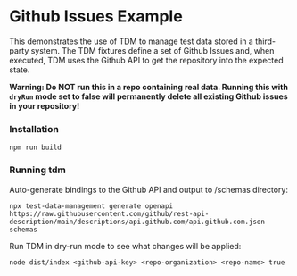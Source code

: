 # Github Issues Example

This demonstrates the use of TDM to manage test data stored in a third-party system. The TDM fixtures define
a set of Github Issues and, when executed, TDM uses the Github API to get the repository into the expected
state.

**Warning: Do NOT run this in a repo containing real data. Running this with `dryRun` mode set to false will
permanently delete all existing Github issues in your repository!**

### Installation

```
npm run build
```

### Running tdm

Auto-generate bindings to the Github API and output to /schemas directory:

```
npx test-data-management generate openapi https://raw.githubusercontent.com/github/rest-api-description/main/descriptions/api.github.com/api.github.com.json schemas
```

Run TDM in dry-run mode to see what changes will be applied:

```
node dist/index <github-api-key> <repo-organization> <repo-name> true
```
